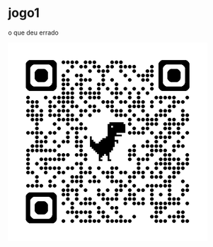 # jogo1
o que deu errado


![](https://github.com/grilote/jogo1/blob/main/img/QRCODE-JOGO1-FINAL.png?raw=true)
